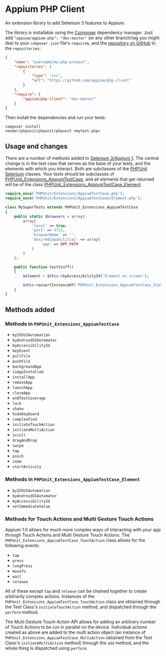 # Appium PHP Client


An extension library to add Selenium 3 features to Appium.

The library is installable using the [Composer](https://getcomposer.org/) dependency manager. Just add `"appium/appium-php": "dev-master"` (or any other branch/tag you might like) to your `composer.json` file's `require`s, and the [repository on GitHub](https://github.com/appium/php-client) to the `repositories`:

```json
{
    "name": "username/my-php-project",
    "repositories": [
        {
            "type": "vcs",
            "url": "https://github.com/appium/php-client"
        }
    ],
    "require": {
        "appium/php-client": "dev-master"
    }
}
```

Then install the dependencies and run your tests:

```shell
composer install
vendor/phpunit/phpunit/phpunit <mytest.php>
```

## Usage and changes

There are a number of methods added to [Selenium 3/Appium 1](https://github.com/appium/appium/blob/master/docs/en/migrating-to-1-0.md). The central change is in the test case that serves as the base of your tests, and the elements with which you interact. Both are subclasses of the [PHPUnit Selenium](https://github.com/sebastianbergmann/phpunit-selenium/) classes. Your tests should be subclasses of [PHPUnit_Extensions_AppiumTestCase](https://github.com/appium/php-client/blob/master/PHPUnit/Extensions/AppiumTestCase.php), and all elements that get returned will be of the class [PHPUnit_Extensions_AppiumTestCase_Element](https://github.com/appium/php-client/blob/master/PHPUnit/Extensions/AppiumTestCase/Element.php).


```php
require_once('PHPUnit/Extensions/AppiumTestCase.php');
require_once('PHPUnit/Extensions/AppiumTestCase/Element.php');

class MySuperTests extends PHPUnit_Extensions_AppiumTestCase
{
    public static $browsers = array(
        array(
            'local' => true,
            'port' => 4723,
            'browserName' => '',
            'desiredCapabilities' => array(
                'app' => APP_PATH
            )
        )
    );

    public function testStuff()
    {
        $element = $this->byAccessibilityId('Element on screen');

        $this->assertInstanceOf('PHPUnit_Extensions_AppiumTestCase_Element', $element);
    }
}
```


## Methods added

### Methods in `PHPUnit_Extensions_AppiumTestCase`

* `byIOSUIAutomation`
* `byAndroidUIAutomator`
* `byAccessibilityId`
* `keyEvent`
* `pullFile`
* `pushFile`
* `backgroundApp`
* `isAppInstalled`
* `installApp`
* `removeApp`
* `launchApp`
* `closeApp`
* `endTestCoverage`
* `lock`
* `shake`
* `hideKeyboard`
* `complexFind`
* `initiateTouchAction`
* `initiateMultiAction`
* `scroll`
* `dragAndDrop`
* `swipe`
* `tap`
* `pinch`
* `zoom`
* `startActivity`

### Methods in `PHPUnit_Extensions_AppiumTestCase_Element`

* `byIOSUIAutomation`
* `byAndroidUIAutomator`
* `byAccessibilityId`
* `setImmediateValue`

### Methods for Touch Actions and Multi Gesture Touch Actions

Appium 1.0 allows for much more complex ways of interacting with your app through Touch Actions and Multi Gesture Touch Actions. The `PHPUnit_Extensions_AppiumTestCase_TouchAction` class allows for the following events:

* `tap`
* `press`
* `longPress`
* `moveTo`
* `wait`
* `release`

All of these except `tap` and `release` can be chained together to create arbitrarily complex actions. Instances of the `PHPUnit_Extensions_AppiumTestCase_TouchAction` class are obtained through the Test Class's `initiateTouchAction` method, and dispatched through the `perform` method.

The Multi Gesture Touch Action API allows for adding an arbitrary number of Touch Actions to be run in parallel on the device. Individual actions created as above are added to the multi action object (an instance of `PHPUnit_Extensions_AppiumTestCase_MultiAction` obtained from the Test Class's `initiateMultiAction` method) through the `add` method, and the whole thing is dispatched using `perform`.
